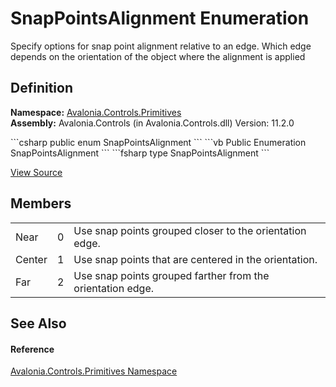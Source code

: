# SnapPointsAlignment Enumeration


Specify options for snap point alignment relative to an edge. Which edge depends on the orientation of the object where the alignment is applied



## Definition
**Namespace:** <a href="N_Avalonia_Controls_Primitives">Avalonia.Controls.Primitives</a>  
**Assembly:** Avalonia.Controls (in Avalonia.Controls.dll) Version: 11.2.0

<Tabs groupId="api-code-preview">
<TabItem value="csharp" label="C#">
```csharp
public enum SnapPointsAlignment
```
</TabItem>
<TabItem value="vb" label="VB">
```vb
Public Enumeration SnapPointsAlignment
```
</TabItem>
<TabItem value="fsharp" label="F#">
```fsharp
type SnapPointsAlignment
```
</TabItem>
</Tabs>



<a href="https://github.com/AvaloniaUI/Avalonia/tree/master/src/Avalonia.Controls/Primitives/SnapPointsAlignment.cs" title="View the source code">View Source</a>



## Members
<table>
<tr>
<td>Near</td>
<td>0</td>
<td>Use snap points grouped closer to the orientation edge.</td>
</tr>
<tr>
<td>Center</td>
<td>1</td>
<td>Use snap points that are centered in the orientation.</td>
</tr>
<tr>
<td>Far</td>
<td>2</td>
<td>Use snap points grouped farther from the orientation edge.</td>
</tr>
</table>

## See Also


#### Reference
<a href="N_Avalonia_Controls_Primitives">Avalonia.Controls.Primitives Namespace</a>  
